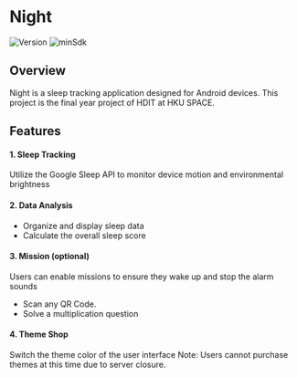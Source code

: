 # Night

![Version](https://img.shields.io/badge/version-1.0.0-brightgreen)
![minSdk](https://img.shields.io/badge/minSdk-24-brightgreen)

## Overview
Night is a sleep tracking application designed for Android devices. This project is the final year project of HDIT at HKU SPACE.

## Features
#### 1. Sleep Tracking
Utilize the Google Sleep API to monitor device motion and environmental brightness
#### 2. Data Analysis
 - Organize and display sleep data
 - Calculate the overall sleep score
#### 3. Mission (optional)
Users can enable missions to ensure they wake up and stop the alarm sounds
- Scan any QR Code.
- Solve a multiplication question
#### 4. Theme Shop
Switch the theme color of the user interface
Note: Users cannot purchase themes at this time due to server closure.
